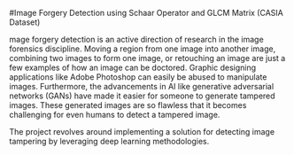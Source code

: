 #Image Forgery Detection using Schaar Operator and GLCM Matrix (CASIA Dataset)

mage forgery detection is an active direction of research in the image forensics discipline. Moving a region from one image into another image, combining two images to form one image, or retouching an image are just a few examples of how an image can be doctored. Graphic designing applications like Adobe Photoshop can easily be abused to manipulate images. Furthermore, the advancements in AI like generative adversarial networks (GANs) have made it easier for someone to generate tampered images. These generated images are so flawless that it becomes challenging for even humans to detect a tampered image.

The project revolves around implementing a solution for detecting image tampering by leveraging deep learning methodologies.

